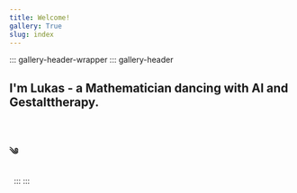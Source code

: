 ```yaml
---
title: Welcome!
gallery: True
slug: index
---
```


::: gallery-header-wrapper
::: gallery-header
## I'm Lukas - a Mathematician dancing with AI and Gestalttherapy.

&nbsp;

### ༄

&nbsp;
:::
:::
